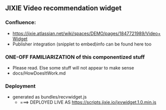 ## JIXIE Video recommendation widget

### Confluence: 
 - https://jixie.atlassian.net/wiki/spaces/DEMO/pages/1847721989/Video+Widget
 - Publisher integration (snipplet to embed)info can be found here too
 
 
### ONE-OFF FAMILIARIZATION of this componentized stuff
 - Please read. Else some stuff will not appear to make sense
 - docs/HowDoesItWork.md

### Deployment 
- generated as bundles/recvwidget.js
    - ===> DEPLOYED LIVE AS https://scripts.jixie.io/jxvwidget.1.0.min.js


